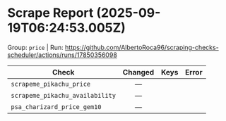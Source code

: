 # Scrape Report (2025-09-19T06:24:53.005Z)

Group: `price`  |  Run: https://github.com/AlbertoRoca96/scraping-checks-scheduler/actions/runs/17850356098

| Check | Changed | Keys | Error |
|---|:---:|:--|:--|
| `scrapeme_pikachu_price` | — |  |  |
| `scrapeme_pikachu_availability` | — |  |  |
| `psa_charizard_price_gem10` | — |  |  |

